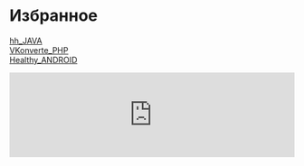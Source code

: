# Избранное

<p>
        <a href="https://mobiskif.github.io/hh_JAVA/" target="t1">hh_JAVA</a><br>
        <a href="https://mobiskif.github.io/VKonverte_PHP/" target="t1">VKonverte_PHP</a><br>
        <a href="https://mobiskif.github.io/Healthy_ANDROID/" target="t1">Healthy_ANDROID</a>
</p>
<iframe src="https://mobiskif.github.io/hh_JAVA/" width="100%" frameborder="0" />
